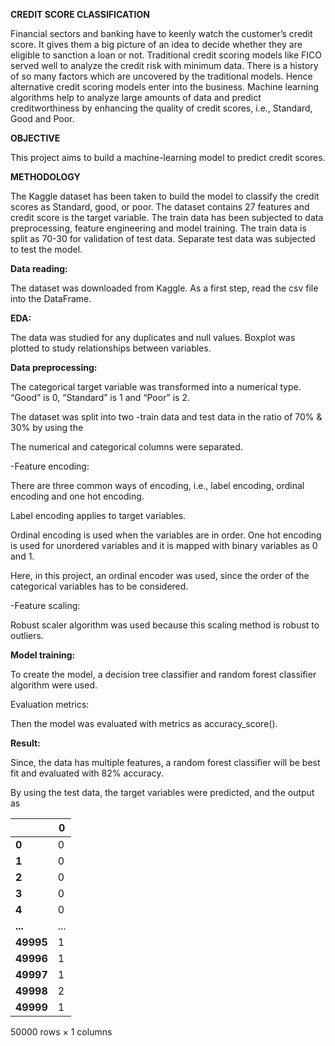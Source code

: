 **CREDIT SCORE CLASSIFICATION**

Financial sectors and banking have to keenly watch the customer’s credit score. It gives them a big picture of an idea to decide whether they are eligible to sanction a loan or not. Traditional credit scoring models like FICO served well to analyze the credit risk with minimum data. There is a history of so many factors which are uncovered by the traditional models. Hence alternative credit scoring models enter into the business. Machine learning algorithms help to analyze large amounts of data and predict creditworthiness by enhancing the quality of credit scores, i.e., Standard, Good and Poor.

**OBJECTIVE**

This project aims to build a machine-learning model to predict credit scores.

**METHODOLOGY**

The Kaggle dataset has been taken to build the model to classify the credit scores as Standard, good, or poor. The dataset contains 27 features and credit score is the target variable. The train data has been subjected to data preprocessing, feature engineering and model training. The train data is split as 70-30 for validation of test data. Separate test data was subjected to test the model.

**Data reading:**

The dataset was downloaded from Kaggle. As a first step, read the csv file into the DataFrame.

**EDA:**

The data was studied for any duplicates and null values. Boxplot was plotted to study relationships between variables.

**Data preprocessing:**

The categorical target variable was transformed into a numerical type. “Good” is 0, “Standard” is 1 and “Poor” is 2.

The dataset was split into two -train data and test data in the ratio of 70% & 30% by using the

The numerical and categorical columns were separated.

\-Feature encoding:

There are three common ways of encoding, i.e., label encoding, ordinal encoding and one hot encoding.

Label encoding applies to target variables.

Ordinal encoding is used when the variables are in order. One hot encoding is used for unordered variables and it is mapped with binary variables as 0 and 1.

Here, in this project, an ordinal encoder was used, since the order of the categorical variables has to be considered.

\-Feature scaling:

Robust scaler algorithm was used because this scaling method is robust to outliers.

**Model training:**

To create the model, a decision tree classifier and random forest classifier algorithm were used.

Evaluation metrics:

Then the model was evaluated with metrics as accuracy_score().

**Result:**

Since, the data has multiple features, a random forest classifier will be best fit and evaluated with 82% accuracy.

By using the test data, the target variables were predicted, and the output as

|           | **0** |
|-----------|-------|
| **0**     | 0     |
| **1**     | 0     |
| **2**     | 0     |
| **3**     | 0     |
| **4**     | 0     |
| **...**   | ...   |
| **49995** | 1     |
| **49996** | 1     |
| **49997** | 1     |
| **49998** | 2     |
| **49999** | 1     |

50000 rows × 1 columns

